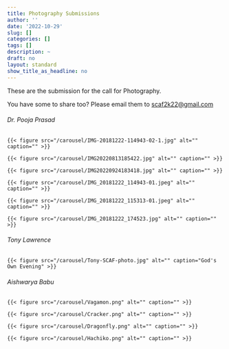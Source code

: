 ```yaml
---
title: Photography Submissions
author: ''
date: '2022-10-29'
slug: []
categories: []
tags: []
description: ~
draft: no
layout: standard
show_title_as_headline: no
---
```


These are the submission for the call for Photography.

You have some to share too? Please email them to [scaf2k22\@gmail.com](mailto:scaf2k22@gmail.com)


<h6 class="ttu tracked black-30 pv3 mt5 bt b--black-10">Dr. Pooja Prasad </h6>

    {{< figure src="/carousel/IMG-20181222-114943-02-1.jpg" alt="" caption="" >}}
    
    {{< figure src="/carousel/IMG20220813185422.jpg" alt="" caption="" >}}
    
    {{< figure src="/carousel/IMG20220924183418.jpg" alt="" caption="" >}}
    
    {{< figure src="/carousel/IMG_20181222_114943-01.jpeg" alt="" caption="" >}}
    
    {{< figure src="/carousel/IMG_20181222_115313-01.jpeg" alt="" caption="" >}}
    
    {{< figure src="/carousel/IMG_20181222_174523.jpg" alt="" caption="" >}}
    
<h6 class="ttu tracked black-30 pv3 mt5 bt b--black-10">Tony Lawrence </h6>

    {{< figure src="/carousel/Tony-SCAF-photo.jpg" alt="" caption="God's Own Evening" >}}
    

<h6 class="ttu tracked black-30 pv3 mt5 bt b--black-10">Aishwarya Babu </h6>

    {{< figure src="/carousel/Vagamon.png" alt="" caption="" >}}
    
    {{< figure src="/carousel/Cracker.png" alt="" caption="" >}}
    
    {{< figure src="/carousel/Dragonfly.png" alt="" caption="" >}}
    
    {{< figure src="/carousel/Hachiko.png" alt="" caption="" >}}